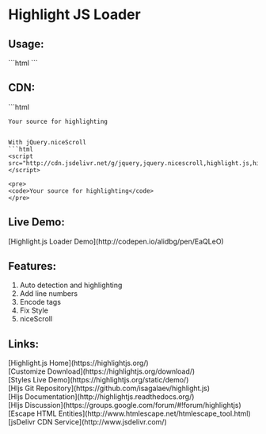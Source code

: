 # Highlight JS Loader
<h2>Usage:</h2>
```html
<link rel="stylesheet" href="/src/monokai_sublime.css">
<script src="/src/highlight.js"></script>
<script src="highlightjs.loader.js"></script>
```
<h2>CDN:</h2>
```html
<script src="http://cdn.jsdelivr.net/g/highlight.js,highlightjs.loader@6(src/JStyles/monokai_sublime.js+highlightjs.loader.min.js)"></script>

<pre>
<code>Your source for highlighting</code>
</pre>
```

With jQuery.niceScroll
```html
<script src="http://cdn.jsdelivr.net/g/jquery,jquery.nicescroll,highlight.js,highlightjs.loader@6(src/JStyles/monokai_sublime.js+highlightjs.loader.min.js)"></script>

<pre>
<code>Your source for highlighting</code>
</pre>
```

<h2>Live Demo:</h2>
[Highlight.js Loader Demo](http://codepen.io/alidbg/pen/EaQLeO)<br>

<h2>Features:</h2>
<ol>
<li>Auto detection and highlighting</li>
<li>Add line numbers</li>
<li>Encode tags</li>
<li>Fix Style</li>
<li>niceScroll</li>
</ol>

<h2>Links:</h2>
[Highlight.js Home](https://highlightjs.org/)<br>
[Customize Download](https://highlightjs.org/download/)<br>
[Styles Live Demo](https://highlightjs.org/static/demo/)<br>
[Hljs Git Repository](https://github.com/isagalaev/highlight.js)<br>
[Hljs Documentation](http://highlightjs.readthedocs.org/)<br>
[Hljs Discussion](https://groups.google.com/forum/#!forum/highlightjs)<br>
[Escape HTML Entities](http://www.htmlescape.net/htmlescape_tool.html)<br>
[jsDelivr CDN Service](http://www.jsdelivr.com/)
